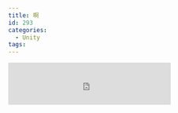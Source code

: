 ```yaml
---
title: 啊
id: 293
categories:
  - Unity
tags:
---
```


<iframe frameborder="no" border="0" marginwidth="0" marginheight="0" width=330 height=86 src="http://music.163.com/outchain/player?type=2&id=208953&auto=0&height=66"></iframe>